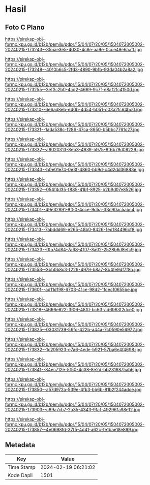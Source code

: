 # Hasil

## Foto C Plano

https://sirekap-obj-formc.kpu.go.id/b12b/pemilu/pdpr/15/04/07/20/05/1504072005002-20240215-173243--355ae3e5-4030-4c8e-aa9e-0cce49e6aaff.jpg

https://sirekap-obj-formc.kpu.go.id/b12b/pemilu/pdpr/15/04/07/20/05/1504072005002-20240215-173248--4010b6c5-2fd3-4890-9b1b-93da04b2a8a2.jpg

https://sirekap-obj-formc.kpu.go.id/b12b/pemilu/pdpr/15/04/07/20/05/1504072005002-20240215-173255--3ef3c2b0-4ad2-4669-9c7f-e8af2fc4150d.jpg

https://sirekap-obj-formc.kpu.go.id/b12b/pemilu/pdpr/15/04/07/20/05/1504072005002-20240215-173310--6e6ad8eb-e40b-4d54-b051-c03a2fc64bc0.jpg

https://sirekap-obj-formc.kpu.go.id/b12b/pemilu/pdpr/15/04/07/20/05/1504072005002-20240215-173321--1ada538c-f286-47ca-8650-b5bbc7761c27.jpg

https://sirekap-obj-formc.kpu.go.id/b12b/pemilu/pdpr/15/04/07/20/05/1504072005002-20240215-173332--a8020313-8eb3-4939-b975-8f6b79d08229.jpg

https://sirekap-obj-formc.kpu.go.id/b12b/pemilu/pdpr/15/04/07/20/05/1504072005002-20240215-173343--b0e01e74-0e3f-4860-bb9d-c4d2dd36883e.jpg

https://sirekap-obj-formc.kpu.go.id/b12b/pemilu/pdpr/15/04/07/20/05/1504072005002-20240215-173352--054f4d35-f885-41b1-8925-b2b9d07e8526.jpg

https://sirekap-obj-formc.kpu.go.id/b12b/pemilu/pdpr/15/04/07/20/05/1504072005002-20240215-173401--49e32891-8f50-4cce-9d5a-33c90ac5abc4.jpg

https://sirekap-obj-formc.kpu.go.id/b12b/pemilu/pdpr/15/04/07/20/05/1504072005002-20240215-173413--7abddd69-e265-48b0-8426-1ed184496cf8.jpg

https://sirekap-obj-formc.kpu.go.id/b12b/pemilu/pdpr/15/04/07/20/05/1504072005002-20240215-173423--0fa74d84-7a68-4107-8a02-2528b6d8efc9.jpg

https://sirekap-obj-formc.kpu.go.id/b12b/pemilu/pdpr/15/04/07/20/05/1504072005002-20240215-173553--3bb0b8c3-f229-4979-b8a7-8b4fe9df7f8a.jpg

https://sirekap-obj-formc.kpu.go.id/b12b/pemilu/pdpr/15/04/07/20/05/1504072005002-20240215-173601--ad11d198-6703-41ce-98d2-1fcecf0655be.jpg

https://sirekap-obj-formc.kpu.go.id/b12b/pemilu/pdpr/15/04/07/20/05/1504072005002-20240215-173818--4666e622-f906-48f0-bc63-ad6083f2dce0.jpg

https://sirekap-obj-formc.kpu.go.id/b12b/pemilu/pdpr/15/04/07/20/05/1504072005002-20240215-173825--03031739-56fc-422b-a44a-7c0590e56972.jpg

https://sirekap-obj-formc.kpu.go.id/b12b/pemilu/pdpr/15/04/07/20/05/1504072005002-20240215-173832--1c205923-e7a6-4ede-b921-57ba6e4f4698.jpg

https://sirekap-obj-formc.kpu.go.id/b12b/pemilu/pdpr/15/04/07/20/05/1504072005002-20240215-173841--84ec712e-5f50-4c38-8e2d-bb2319875ab6.jpg

https://sirekap-obj-formc.kpu.go.id/b12b/pemilu/pdpr/15/04/07/20/05/1504072005002-20240215-173850--a57d972a-539e-4fb3-bb6b-81b2f244adce.jpg

https://sirekap-obj-formc.kpu.go.id/b12b/pemilu/pdpr/15/04/07/20/05/1504072005002-20240215-173903--c89a7cb7-2a35-4343-9faf-492961a98e12.jpg

https://sirekap-obj-formc.kpu.go.id/b12b/pemilu/pdpr/15/04/07/20/05/1504072005002-20240215-173857--4e0698fd-37f5-4d41-a62c-fe1bae18e889.jpg


## Metadata

| Key        | Value               |
| ---------- | ------------------- |
| Time Stamp | 2024-02-19 06:21:02 |
| Kode Dapil | 1501                |



